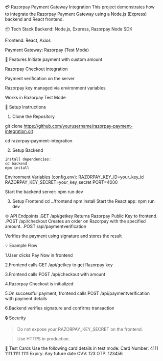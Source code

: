 💳 Razorpay Payment Gateway Integration
  This project demonstrates how to integrate the Razorpay Payment Gateway using a Node.js (Express) backend and React frontend.

📦 Tech Stack
  Backend: Node.js, Express, Razorpay Node SDK

  Frontend: React, Axios

  Payment Gateway: Razorpay (Test Mode)

🚀 Features
  Initiate payment with custom amount

  Razorpay Checkout integration

  Payment verification on the server
  
  Razorpay key managed via environment variables

Works in Razorpay Test Mode

🔧 Setup Instructions
  1. Clone the Repository

  git clone https://github.com/yourusername/razorpay-payment-integration.git
  
  cd razorpay-payment-integration

  2. Setup Backend

    Install dependencies:
    cd backend
    npm install

Environment Variables (config.env):
  RAZORPAY_KEY_ID=your_key_id
  RAZORPAY_KEY_SECRET=your_key_secret
  PORT=4000

Start the backend server:
  npm run dev

3. Setup Frontend
  cd ../frontend
  npm install
Start the React app:
  npm run dev

⚙️ API Endpoints
  .GET /api/getkey
Returns Razorpay Public Key to frontend.
  .POST /api/checkout
Creates an order on Razorpay with the specified amount.
  .POST /api/paymentverification
  
Verifies the payment using signature and stores the result 

💡 Example Flow

  1.User clicks Pay Now in frontend
  
  2.Frontend calls GET /api/getkey to get Razorpay key
  
  3.Frontend calls POST /api/checkout with amount
  
  4.Razorpay Checkout is initialized
  
  5.On successful payment, frontend calls POST /api/paymentverification with payment details
  
  6.Backend verifies signature and confirms transaction

🔒 Security
  > Do not expose your RAZORPAY_KEY_SECRET on the frontend.

  > Use HTTPS in production.

🧪 Test Cards
Use the following card details in test mode:
  Card Number: 4111 1111 1111 1111
  Expiry: Any future date
  CVV: 123
  OTP: 123456




  

